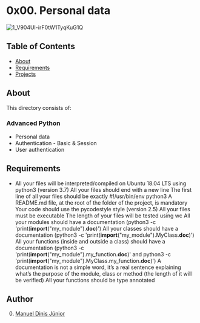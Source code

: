 # 0x00. Personal data
![1_V904UI-irF0tW1TyqKuG1Q](https://github.com/samuelselasi/alx-backend-user-data/assets/85158665/08e147ac-4ab7-4661-84f8-12479b4a8dbf)

## Table of Contents
* [About](#about)
* [Requirements](#requirements)
* [Projects](#projects)

## About
This directory consists of:

### Advanced Python
- Personal data
- Authentication - Basic & Session
- User authentication

## Requirements
- 
    All your files will be interpreted/compiled on Ubuntu 18.04 LTS using python3 (version 3.7)
    All your files should end with a new line
    The first line of all your files should be exactly #!/usr/bin/env python3
    A README.md file, at the root of the folder of the project, is mandatory
    Your code should use the pycodestyle style (version 2.5)
    All your files must be executable
    The length of your files will be tested using wc
    All your modules should have a documentation (python3 -c 'print(__import__("my_module").__doc__)')
    All your classes should have a documentation (python3 -c 'print(__import__("my_module").MyClass.__doc__)')
    All your functions (inside and outside a class) should have a documentation (python3 -c 'print(__import__("my_module").my_function.__doc__)' and python3 -c 'print(__import__("my_module").MyClass.my_function.__doc__)')
    A documentation is not a simple word, it’s a real sentence explaining what’s the purpose of the module, class or method (the length of it will be verified)
    All your functions should be type annotated

## Author
0. [Manuel Dinis Júnior](htts://github.com/manueldinisjunior)
